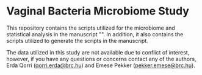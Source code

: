 # Vaginal Bacteria Microbiome Study

This repository contains the scripts utilized for the microbiome and statistical analysis in the manuscript "". In addition, it also contains the scripts utilized to generate the scripts in the manuscript.

The data utilized in this study are not available due to conflict of interest, however, if you have any questions or concerns contact any of the authors, Erda Qorri (qorri.erda@brc.hu) and Emese Pekker (pekker.emese@brc.hu).
